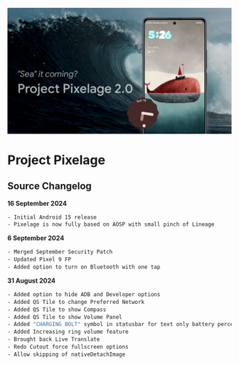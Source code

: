 <p align="center">
<img src="https://github.com/ProjectPixelage/pixelage_changelog/raw/15/pixelage_a15.png" >
</p>





# Project Pixelage #


## **Source Changelog** ##

**16 September 2024**

```bash
- Initial Android 15 release
- Pixelage is now fully based on AOSP with small pinch of Lineage
```

**6 September 2024**

```bash
- Merged September Security Patch
- Updated Pixel 9 FP
- Added option to turn on Bluetooth with one tap
```

**31 August 2024**

```bash
- Added option to hide ADB and Developer options
- Added QS Tile to change Preferred Network
- Added QS Tile to show Compass
- Added QS Tile to show Volume Panel
- Added "CHARGING BOLT" symbol in statusbar for text only battery percentage while charging
- Added Increasing ring volume feature
- Brought back Live Translate
- Redo Cutout force fullscreen options
- Allow skipping of nativeDetachImage
```
